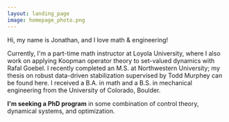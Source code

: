 ```yaml
---
layout: landing_page
image: homepage_photo.png
---
```

Hi, my name is Jonathan, and I love math & engineering!

Currently, I'm a part-time math instructor at Loyola University, where I also work on applying Koopman operator theory to set-valued dynamics with Rafal Goebel. I recently completed an M.S. at Northwestern University; my thesis on robust data-driven stabilization supervised by Todd Murphey can be found here. I received a B.A. in math and a B.S. in mechanical engineering from the University of Colorado, Boulder.

**I'm seeking a PhD program** in some combination of control theory, dynamical systems, and optimization.